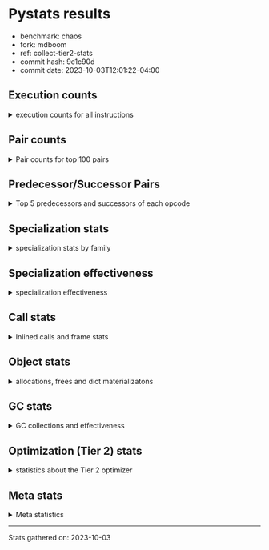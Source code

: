 
# Pystats results

- benchmark: chaos
- fork: mdboom
- ref: collect-tier2-stats
- commit hash: 9e1c90d
- commit date: 2023-10-03T12:01:22-04:00

## Execution counts

<details>
<summary> execution counts for all instructions </summary>

|Name | Count | Self | Cumulative | Miss ratio | 
|---|---:|---:|---:|---:|
| LOAD_FAST | 111,094,680 | 20.3% | 20.3% |  |
| LOAD_ATTR_INSTANCE_VALUE | 56,937,300 | 10.4% | 30.7% |  |
| LOAD_FAST_LOAD_FAST | 51,421,920 | 9.4% | 40.1% |  |
| STORE_FAST | 31,322,460 | 5.7% | 45.8% |  |
| LOAD_CONST | 26,111,880 | 4.8% | 50.6% |  |
| BINARY_OP_SUBTRACT_INT | 26,105,760 | 4.8% | 55.4% |  |
| BINARY_OP_MULTIPLY_FLOAT | 23,100,000 | 4.2% | 59.6% |  |
| BINARY_OP | 18,604,560 | 3.4% | 63.0% |  |
| BINARY_SUBSCR_LIST_INT | 18,522,180 | 3.4% | 66.4% |  |
| BINARY_OP_ADD_FLOAT | 15,000,120 | 2.7% | 69.1% |  |
| BINARY_OP_ADD_INT | 14,627,760 | 2.7% | 71.8% |  |
| RESUME_CHECK | 14,400,240 | 2.6% | 74.4% |  |
| RETURN_VALUE | 14,100,120 | 2.6% | 77.0% |  |
| STORE_ATTR_INSTANCE_VALUE | 13,203,960 | 2.4% | 79.4% |  |
| LOAD_ATTR_METHOD_WITH_VALUES | 8,100,000 | 1.5% | 80.9% |  |
| CALL_PY_EXACT_ARGS | 7,800,000 | 1.4% | 82.3% |  |
| LOAD_GLOBAL_MODULE | 7,042,180 | 1.3% | 83.6% |  |
| POP_JUMP_IF_FALSE | 6,794,280 | 1.2% | 84.8% |  |
| ENTER_EXECUTOR | 6,776,400 | 1.2% | 86.1% |  |
| LOAD_GLOBAL_BUILTIN | 6,306,420 | 1.2% | 87.2% |  |
| RETURN_CONST | 4,500,180 | 0.8% | 88.1% |  |
| POP_JUMP_IF_NOT_NONE | 4,500,000 | 0.8% | 88.9% |  |
| COMPARE_OP | 4,200,980 | 0.8% | 89.6% |  |
| EXIT_INIT_CHECK | 4,200,060 | 0.8% | 90.4% |  |
| CALL_ALLOC_AND_ENTER_INIT | 4,200,060 | 0.8% | 91.2% |  |
| STORE_SUBSCR_LIST_INT | 3,900,000 | 0.7% | 91.9% |  |
| BINARY_SUBSCR_TUPLE_INT | 3,900,000 | 0.7% | 92.6% |  |
| PUSH_NULL | 2,894,340 | 0.5% | 93.1% |  |
| GET_ITER | 2,700,120 | 0.5% | 93.6% |  |
| FOR_ITER_RANGE | 2,700,120 | 0.5% | 94.1% |  |
| CALL_BUILTIN_CLASS | 2,700,120 | 0.5% | 94.6% |  |
| COMPARE_OP_INT | 2,594,160 | 0.5% | 95.1% |  |
| CALL_LEN | 2,405,580 | 0.4% | 95.5% |  |
| CALL_BUILTIN_O | 2,293,980 | 0.4% | 95.9% |  |
| CALL | 2,100,920 | 0.4% | 96.3% |  |
| POP_JUMP_IF_TRUE | 2,100,060 | 0.4% | 96.7% |  |
| SWAP | 2,094,540 | 0.4% | 97.1% |  |
| BUILD_TUPLE | 1,800,120 | 0.3% | 97.4% |  |
| BINARY_OP_SUBTRACT_FLOAT | 1,800,060 | 0.3% | 97.8% |  |
| LOAD_ATTR_MODULE | 1,500,160 | 0.3% | 98.0% |  |
| INTERPRETER_EXIT | 1,500,060 | 0.3% | 98.3% |  |
| COMPARE_OP_FLOAT | 1,200,000 | 0.2% | 98.5% |  |
| POP_TOP | 1,194,660 | 0.2% | 98.7% |  |
| LOAD_ATTR | 600,300 | 0.1% | 98.8% |  |
| BUILD_LIST | 600,120 | 0.1% | 99.0% |  |
| LOAD_FAST_AND_CLEAR | 600,060 | 0.1% | 99.1% |  |
| LIST_APPEND | 600,060 | 0.1% | 99.2% |  |
| LOAD_ATTR_METHOD_NO_DICT | 600,000 | 0.1% | 99.3% |  |
| IS_OP | 600,000 | 0.1% | 99.4% |  |
| COPY | 600,000 | 0.1% | 99.5% |  |
| CALL_METHOD_DESCRIPTOR_NOARGS | 600,000 | 0.1% | 99.6% |  |
| TO_BOOL_BOOL | 300,120 | 0.1% | 99.7% |  |
| CALL_ISINSTANCE | 300,120 | 0.1% | 99.7% |  |
| UNPACK_SEQUENCE_TWO_TUPLE | 300,000 | 0.1% | 99.8% |  |
| UNARY_NEGATIVE | 300,000 | 0.1% | 99.8% |  |
| STORE_FAST_STORE_FAST | 300,000 | 0.1% | 99.9% |  |
| JUMP_FORWARD | 300,000 | 0.1% | 99.9% |  |
| CALL_PY_WITH_DEFAULTS | 300,000 | 0.1% | 100.0% |  |
| BINARY_SUBSCR | 5,620 | 0.0% | 100.0% |  |
| LOAD_DEREF | 180 | 0.0% | 100.0% |  |
| LOAD_GLOBAL | 140 | 0.0% | 100.0% |  |
| COPY_FREE_VARS | 120 | 0.0% | 100.0% |  |
| TO_BOOL_NONE | 60 | 0.0% | 100.0% |  |
| NOP | 60 | 0.0% | 100.0% |  |
| LOAD_SUPER_ATTR_METHOD | 60 | 0.0% | 100.0% |  |
| CALL_TYPE_1 | 60 | 0.0% | 100.0% |  |
| CALL_METHOD_DESCRIPTOR_FAST | 60 | 0.0% | 100.0% | 100.0% |
| CALL_FUNCTION_EX | 60 | 0.0% | 100.0% |  |
| TO_BOOL | 20 | 0.0% | 100.0% |  |


</details>

## Pair counts

<details>
<summary> Pair counts for top 100 pairs </summary>

|Pair | Count | Self | Cumulative | 
|---|---:|---:|---:|
| LOAD_FAST LOAD_ATTR_INSTANCE_VALUE | 52,209,460 | 9.5% | 9.5% |
| LOAD_ATTR_INSTANCE_VALUE LOAD_FAST | 31,426,020 | 5.7% | 15.3% |
| LOAD_FAST BINARY_OP_MULTIPLY_FLOAT | 21,600,000 | 3.9% | 19.2% |
| STORE_FAST LOAD_FAST_LOAD_FAST | 16,694,160 | 3.1% | 22.3% |
| LOAD_FAST_LOAD_FAST STORE_ATTR_INSTANCE_VALUE | 12,600,180 | 2.3% | 24.6% |
| BINARY_OP_MULTIPLY_FLOAT BINARY_OP_ADD_FLOAT | 11,700,000 | 2.1% | 26.7% |
| BINARY_OP_MULTIPLY_FLOAT LOAD_FAST | 11,400,000 | 2.1% | 28.8% |
| STORE_FAST LOAD_FAST | 9,600,240 | 1.8% | 30.6% |
| LOAD_FAST_LOAD_FAST BINARY_OP_SUBTRACT_INT | 9,600,000 | 1.8% | 32.3% |
| BINARY_OP_ADD_FLOAT LOAD_FAST | 9,000,000 | 1.6% | 34.0% |
| STORE_ATTR_INSTANCE_VALUE LOAD_FAST_LOAD_FAST | 8,400,120 | 1.5% | 35.5% |
| LOAD_FAST_LOAD_FAST LOAD_CONST | 8,100,000 | 1.5% | 37.0% |
| LOAD_CONST BINARY_OP_SUBTRACT_INT | 7,805,760 | 1.4% | 38.4% |
| CALL_PY_EXACT_ARGS RESUME_CHECK | 7,800,000 | 1.4% | 39.8% |
| RESUME_CHECK LOAD_FAST | 7,500,060 | 1.4% | 41.2% |
| LOAD_CONST BINARY_OP_ADD_INT | 7,500,000 | 1.4% | 42.6% |
| BINARY_OP STORE_FAST | 7,200,000 | 1.3% | 43.9% |
| RETURN_VALUE STORE_FAST | 6,900,060 | 1.3% | 45.1% |
| BINARY_OP_SUBTRACT_INT BINARY_SUBSCR_LIST_INT | 6,600,000 | 1.2% | 46.3% |
| BINARY_OP_ADD_INT LOAD_FAST | 6,600,000 | 1.2% | 47.6% |
| LOAD_ATTR_INSTANCE_VALUE LOAD_CONST | 6,005,580 | 1.1% | 48.6% |
| BINARY_OP LOAD_FAST_LOAD_FAST | 5,700,000 | 1.0% | 49.7% |
| LOAD_FAST RETURN_VALUE | 5,633,580 | 1.0% | 50.7% |
| LOAD_FAST BINARY_OP_SUBTRACT_INT | 5,400,000 | 1.0% | 51.7% |
| LOAD_ATTR_INSTANCE_VALUE BINARY_OP_ADD_INT | 5,400,000 | 1.0% | 52.7% |
| BINARY_OP_SUBTRACT_INT BINARY_OP | 5,400,000 | 1.0% | 53.7% |
| LOAD_FAST LOAD_CONST | 5,100,360 | 0.9% | 54.6% |
| LOAD_GLOBAL_BUILTIN LOAD_FAST | 4,805,820 | 0.9% | 55.5% |
| LOAD_GLOBAL_MODULE LOAD_FAST | 4,800,060 | 0.9% | 56.4% |
| BINARY_OP_ADD_INT BINARY_SUBSCR_LIST_INT | 4,800,000 | 0.9% | 57.2% |
| RESUME_CHECK LOAD_FAST_LOAD_FAST | 4,500,060 | 0.8% | 58.1% |
| LOAD_FAST POP_JUMP_IF_NOT_NONE | 4,500,000 | 0.8% | 58.9% |
| BINARY_OP_SUBTRACT_INT LOAD_CONST | 4,500,000 | 0.8% | 59.7% |
| STORE_ATTR_INSTANCE_VALUE RETURN_CONST | 4,203,660 | 0.8% | 60.5% |
| RETURN_CONST EXIT_INIT_CHECK | 4,200,060 | 0.8% | 61.2% |
| EXIT_INIT_CHECK RETURN_VALUE | 4,200,060 | 0.8% | 62.0% |
| CALL_ALLOC_AND_ENTER_INIT RESUME_CHECK | 4,200,060 | 0.8% | 62.8% |
| BINARY_OP_SUBTRACT_INT LOAD_FAST | 4,200,000 | 0.8% | 63.6% |
| POP_JUMP_IF_FALSE LOAD_FAST | 4,167,720 | 0.8% | 64.3% |
| BINARY_OP_SUBTRACT_INT STORE_FAST | 3,900,180 | 0.7% | 65.0% |
| LOAD_FAST LOAD_ATTR_METHOD_WITH_VALUES | 3,900,060 | 0.7% | 65.7% |
| STORE_SUBSCR_LIST_INT ENTER_EXECUTOR | 3,900,000 | 0.7% | 66.4% |
| LOAD_FAST_LOAD_FAST BINARY_SUBSCR_LIST_INT | 3,900,000 | 0.7% | 67.2% |
| LOAD_FAST_LOAD_FAST BINARY_OP | 3,900,000 | 0.7% | 67.9% |
| LOAD_CONST BINARY_SUBSCR_TUPLE_INT | 3,900,000 | 0.7% | 68.6% |
| BINARY_SUBSCR_LIST_INT LOAD_FAST_LOAD_FAST | 3,900,000 | 0.7% | 69.3% |
| BINARY_SUBSCR_LIST_INT LOAD_ATTR_METHOD_WITH_VALUES | 3,900,000 | 0.7% | 70.0% |
| BINARY_OP_ADD_FLOAT CALL_ALLOC_AND_ENTER_INIT | 3,900,000 | 0.7% | 70.7% |
| RETURN_VALUE LOAD_FAST_LOAD_FAST | 3,600,000 | 0.7% | 71.4% |
| POP_JUMP_IF_NOT_NONE LOAD_GLOBAL_MODULE | 3,600,000 | 0.7% | 72.0% |
| LOAD_FAST_LOAD_FAST STORE_SUBSCR_LIST_INT | 3,600,000 | 0.7% | 72.7% |
| LOAD_FAST_LOAD_FAST CALL_PY_EXACT_ARGS | 3,600,000 | 0.7% | 73.4% |
| LOAD_ATTR_METHOD_WITH_VALUES LOAD_FAST_LOAD_FAST | 3,600,000 | 0.7% | 74.0% |
| BINARY_SUBSCR_LIST_INT STORE_FAST | 3,600,000 | 0.7% | 74.7% |
| STORE_FAST LOAD_GLOBAL_BUILTIN | 3,300,040 | 0.6% | 75.3% |
| LOAD_ATTR_INSTANCE_VALUE BINARY_OP_SUBTRACT_INT | 3,300,000 | 0.6% | 75.9% |
| LOAD_CONST BINARY_OP | 3,000,120 | 0.5% | 76.4% |
| LOAD_FAST_LOAD_FAST LOAD_ATTR_INSTANCE_VALUE | 2,927,760 | 0.5% | 77.0% |
| FOR_ITER_RANGE STORE_FAST | 2,700,120 | 0.5% | 77.5% |
| CALL_BUILTIN_CLASS GET_ITER | 2,700,120 | 0.5% | 77.9% |
| BINARY_OP LOAD_FAST | 2,700,060 | 0.5% | 78.4% |
| LOAD_ATTR_METHOD_WITH_VALUES CALL_PY_EXACT_ARGS | 2,700,000 | 0.5% | 78.9% |
| COMPARE_OP_INT POP_JUMP_IF_FALSE | 2,594,160 | 0.5% | 79.4% |
| PUSH_NULL LOAD_FAST | 2,594,100 | 0.5% | 79.9% |
| LOAD_ATTR_INSTANCE_VALUE CALL_LEN | 2,405,580 | 0.4% | 80.3% |
| COMPARE_OP POP_JUMP_IF_FALSE | 2,400,000 | 0.4% | 80.8% |
| BINARY_SUBSCR_TUPLE_INT COMPARE_OP | 2,400,000 | 0.4% | 81.2% |
| RESUME_CHECK LOAD_GLOBAL_MODULE | 2,100,080 | 0.4% | 81.6% |
| GET_ITER FOR_ITER_RANGE | 2,100,060 | 0.4% | 82.0% |
| CALL_LEN LOAD_FAST | 2,100,000 | 0.4% | 82.4% |
| POP_JUMP_IF_FALSE LOAD_FAST_LOAD_FAST | 1,963,440 | 0.4% | 82.7% |
| ENTER_EXECUTOR ENTER_EXECUTOR | 1,841,340 | 0.3% | 83.0% |
| BINARY_OP BINARY_OP_ADD_FLOAT | 1,800,040 | 0.3% | 83.4% |
| LOAD_ATTR_METHOD_WITH_VALUES LOAD_FAST | 1,800,000 | 0.3% | 83.7% |
| ENTER_EXECUTOR BINARY_OP | 1,800,000 | 0.3% | 84.0% |
| COMPARE_OP POP_JUMP_IF_TRUE | 1,800,000 | 0.3% | 84.4% |
| BINARY_OP_ADD_INT CALL_BUILTIN_CLASS | 1,800,000 | 0.3% | 84.7% |
| LOAD_FAST_LOAD_FAST COMPARE_OP_INT | 1,693,980 | 0.3% | 85.0% |
| BUILD_TUPLE RETURN_VALUE | 1,505,580 | 0.3% | 85.3% |
| LOAD_ATTR_MODULE PUSH_NULL | 1,500,100 | 0.3% | 85.5% |
| LOAD_FAST BINARY_OP | 1,500,080 | 0.3% | 85.8% |
| CACHE RESUME_CHECK | 1,500,060 | 0.3% | 86.1% |
| RETURN_VALUE INTERPRETER_EXIT | 1,500,000 | 0.3% | 86.4% |
| LOAD_FAST CALL_PY_EXACT_ARGS | 1,500,000 | 0.3% | 86.6% |
| LOAD_ATTR_INSTANCE_VALUE LOAD_GLOBAL_BUILTIN | 1,500,000 | 0.3% | 86.9% |
| BINARY_SUBSCR_LIST_INT LOAD_FAST | 1,500,000 | 0.3% | 87.2% |
| BINARY_SUBSCR_LIST_INT BUILD_TUPLE | 1,500,000 | 0.3% | 87.5% |
| LOAD_FAST BINARY_SUBSCR_LIST_INT | 1,422,180 | 0.3% | 87.7% |
| LOAD_FAST CALL_BUILTIN_O | 1,393,980 | 0.3% | 88.0% |
| CALL_BUILTIN_O STORE_FAST | 1,393,980 | 0.3% | 88.2% |
| LOAD_GLOBAL_MODULE LOAD_ATTR_MODULE | 1,342,060 | 0.2% | 88.5% |
| CALL STORE_FAST | 1,200,060 | 0.2% | 88.7% |
| LOAD_ATTR_INSTANCE_VALUE BINARY_OP | 1,200,040 | 0.2% | 88.9% |
| POP_JUMP_IF_TRUE LOAD_FAST_LOAD_FAST | 1,200,000 | 0.2% | 89.1% |
| LOAD_FAST_LOAD_FAST LOAD_FAST | 1,200,000 | 0.2% | 89.4% |
| LOAD_FAST BINARY_OP_ADD_INT | 1,200,000 | 0.2% | 89.6% |
| LOAD_ATTR_INSTANCE_VALUE COMPARE_OP_FLOAT | 1,200,000 | 0.2% | 89.8% |
| LOAD_ATTR_INSTANCE_VALUE BINARY_OP_SUBTRACT_FLOAT | 1,200,000 | 0.2% | 90.0% |
| ENTER_EXECUTOR LOAD_ATTR_INSTANCE_VALUE | 1,200,000 | 0.2% | 90.2% |
| COMPARE_OP_FLOAT POP_JUMP_IF_FALSE | 1,200,000 | 0.2% | 90.5% |


</details>

## Predecessor/Successor Pairs

<details>
<summary> Top 5 predecessors and successors of each opcode </summary>

### CACHE

<details>
<summary> Successors and predecessors for CACHE </summary>

|Predecessors | Count | Percentage | 
|---|---:|---:|

|Successors | Count | Percentage | 
|---|---:|---:|
| RESUME_CHECK | 1,500,060 | 100.0% |


</details>

### BINARY_SUBSCR

<details>
<summary> Successors and predecessors for BINARY_SUBSCR </summary>

|Predecessors | Count | Percentage | 
|---|---:|---:|
| LOAD_CONST | 5,580 | 99.3% |
| BINARY_SUBSCR | 40 | 0.7% |

|Successors | Count | Percentage | 
|---|---:|---:|
| CALL | 5,580 | 99.3% |
| BINARY_SUBSCR | 40 | 0.7% |


</details>

### EXIT_INIT_CHECK

<details>
<summary> Successors and predecessors for EXIT_INIT_CHECK </summary>

|Predecessors | Count | Percentage | 
|---|---:|---:|
| RETURN_CONST | 4,200,060 | 100.0% |

|Successors | Count | Percentage | 
|---|---:|---:|
| RETURN_VALUE | 4,200,060 | 100.0% |


</details>

### GET_ITER

<details>
<summary> Successors and predecessors for GET_ITER </summary>

|Predecessors | Count | Percentage | 
|---|---:|---:|
| CALL_BUILTIN_CLASS | 2,700,120 | 100.0% |

|Successors | Count | Percentage | 
|---|---:|---:|
| FOR_ITER_RANGE | 2,100,060 | 77.8% |
| LOAD_FAST_AND_CLEAR | 600,060 | 22.2% |


</details>

### INTERPRETER_EXIT

<details>
<summary> Successors and predecessors for INTERPRETER_EXIT </summary>

|Predecessors | Count | Percentage | 
|---|---:|---:|
| RETURN_VALUE | 1,500,000 | 100.0% |
| RETURN_CONST | 60 | 0.0% |

|Successors | Count | Percentage | 
|---|---:|---:|


</details>

### NOP

<details>
<summary> Successors and predecessors for NOP </summary>

|Predecessors | Count | Percentage | 
|---|---:|---:|
| POP_TOP | 60 | 100.0% |

|Successors | Count | Percentage | 
|---|---:|---:|
| LOAD_DEREF | 60 | 100.0% |


</details>

### POP_TOP

<details>
<summary> Successors and predecessors for POP_TOP </summary>

|Predecessors | Count | Percentage | 
|---|---:|---:|
| STORE_FAST | 600,000 | 50.2% |
| RETURN_CONST | 300,060 | 25.1% |
| SWAP | 294,420 | 24.6% |
| CALL | 120 | 0.0% |
| CALL_METHOD_DESCRIPTOR_FAST | 60 | 0.0% |

|Successors | Count | Percentage | 
|---|---:|---:|
| LOAD_FAST | 900,060 | 75.3% |
| RETURN_VALUE | 294,420 | 24.6% |
| NOP | 60 | 0.0% |
| LOAD_CONST | 60 | 0.0% |
| LOAD_GLOBAL_BUILTIN | 40 | 0.0% |


</details>

### PUSH_NULL

<details>
<summary> Successors and predecessors for PUSH_NULL </summary>

|Predecessors | Count | Percentage | 
|---|---:|---:|
| LOAD_ATTR_MODULE | 1,500,100 | 51.8% |
| LOAD_FAST | 794,160 | 27.4% |
| BINARY_SUBSCR_LIST_INT | 600,000 | 20.7% |
| LOAD_DEREF | 60 | 0.0% |
| LOAD_ATTR | 20 | 0.0% |

|Successors | Count | Percentage | 
|---|---:|---:|
| LOAD_FAST | 2,594,100 | 89.6% |
| LOAD_GLOBAL_BUILTIN | 300,000 | 10.4% |
| CALL | 240 | 0.0% |


</details>

### RETURN_VALUE

<details>
<summary> Successors and predecessors for RETURN_VALUE </summary>

|Predecessors | Count | Percentage | 
|---|---:|---:|
| LOAD_FAST | 5,633,580 | 40.0% |
| EXIT_INIT_CHECK | 4,200,060 | 29.8% |
| BUILD_TUPLE | 1,505,580 | 10.7% |
| CALL_BUILTIN_O | 900,000 | 6.4% |
| RETURN_VALUE | 600,000 | 4.3% |

|Successors | Count | Percentage | 
|---|---:|---:|
| STORE_FAST | 6,900,060 | 48.9% |
| LOAD_FAST_LOAD_FAST | 3,600,000 | 25.5% |
| INTERPRETER_EXIT | 1,500,000 | 10.6% |
| RETURN_VALUE | 600,000 | 4.3% |
| BINARY_OP | 600,000 | 4.3% |


</details>

### TO_BOOL

<details>
<summary> Successors and predecessors for TO_BOOL </summary>

|Predecessors | Count | Percentage | 
|---|---:|---:|
| LOAD_FAST | 20 | 100.0% |

|Successors | Count | Percentage | 
|---|---:|---:|
| TO_BOOL_NONE | 20 | 100.0% |


</details>

### UNARY_NEGATIVE

<details>
<summary> Successors and predecessors for UNARY_NEGATIVE </summary>

|Predecessors | Count | Percentage | 
|---|---:|---:|
| LOAD_ATTR_INSTANCE_VALUE | 300,000 | 100.0% |

|Successors | Count | Percentage | 
|---|---:|---:|
| LOAD_FAST | 300,000 | 100.0% |


</details>

### BINARY_OP

<details>
<summary> Successors and predecessors for BINARY_OP </summary>

|Predecessors | Count | Percentage | 
|---|---:|---:|
| BINARY_OP_SUBTRACT_INT | 5,400,000 | 29.0% |
| LOAD_FAST_LOAD_FAST | 3,900,000 | 21.0% |
| LOAD_CONST | 3,000,120 | 16.1% |
| ENTER_EXECUTOR | 1,800,000 | 9.7% |
| LOAD_FAST | 1,500,080 | 8.1% |

|Successors | Count | Percentage | 
|---|---:|---:|
| STORE_FAST | 7,200,000 | 38.7% |
| LOAD_FAST_LOAD_FAST | 5,700,000 | 30.6% |
| LOAD_FAST | 2,700,060 | 14.5% |
| BINARY_OP_ADD_FLOAT | 1,800,040 | 9.7% |
| BINARY_OP | 604,320 | 3.2% |


</details>

### BUILD_LIST

<details>
<summary> Successors and predecessors for BUILD_LIST </summary>

|Predecessors | Count | Percentage | 
|---|---:|---:|
| SWAP | 600,060 | 100.0% |
| LOAD_CONST | 60 | 0.0% |

|Successors | Count | Percentage | 
|---|---:|---:|
| SWAP | 600,060 | 100.0% |
| LOAD_FAST | 60 | 0.0% |


</details>

### BUILD_TUPLE

<details>
<summary> Successors and predecessors for BUILD_TUPLE </summary>

|Predecessors | Count | Percentage | 
|---|---:|---:|
| BINARY_SUBSCR_LIST_INT | 1,500,000 | 83.3% |
| RETURN_VALUE | 300,000 | 16.7% |
| LOAD_GLOBAL_BUILTIN | 120 | 0.0% |

|Successors | Count | Percentage | 
|---|---:|---:|
| RETURN_VALUE | 1,505,580 | 83.6% |
| SWAP | 294,420 | 16.4% |
| CALL_ISINSTANCE | 120 | 0.0% |


</details>

### CALL

<details>
<summary> Successors and predecessors for CALL </summary>

|Predecessors | Count | Percentage | 
|---|---:|---:|
| LOAD_FAST | 900,100 | 42.8% |
| LOAD_ATTR_INSTANCE_VALUE | 300,000 | 14.3% |
| BINARY_OP_ADD_INT | 300,000 | 14.3% |
| BINARY_OP_ADD_FLOAT | 300,000 | 14.3% |
| BINARY_SUBSCR_LIST_INT | 294,420 | 14.0% |

|Successors | Count | Percentage | 
|---|---:|---:|
| STORE_FAST | 1,200,060 | 57.1% |
| RESUME_CHECK | 600,000 | 28.6% |
| LOAD_CONST | 300,000 | 14.3% |
| CALL | 560 | 0.0% |
| POP_TOP | 120 | 0.0% |


</details>

### CALL_FUNCTION_EX

<details>
<summary> Successors and predecessors for CALL_FUNCTION_EX </summary>

|Predecessors | Count | Percentage | 
|---|---:|---:|
| LOAD_FAST | 60 | 100.0% |

|Successors | Count | Percentage | 
|---|---:|---:|
| COPY_FREE_VARS | 60 | 100.0% |


</details>

### COMPARE_OP

<details>
<summary> Successors and predecessors for COMPARE_OP </summary>

|Predecessors | Count | Percentage | 
|---|---:|---:|
| BINARY_SUBSCR_TUPLE_INT | 2,400,000 | 57.1% |
| BINARY_SUBSCR_LIST_INT | 1,200,000 | 28.6% |
| LOAD_CONST | 300,020 | 7.1% |
| LOAD_FAST | 300,000 | 7.1% |
| COMPARE_OP | 960 | 0.0% |

|Successors | Count | Percentage | 
|---|---:|---:|
| POP_JUMP_IF_FALSE | 2,400,000 | 57.1% |
| POP_JUMP_IF_TRUE | 1,800,000 | 42.8% |
| COMPARE_OP | 960 | 0.0% |
| COMPARE_OP_INT | 20 | 0.0% |


</details>

### COPY

<details>
<summary> Successors and predecessors for COPY </summary>

|Predecessors | Count | Percentage | 
|---|---:|---:|
| LOAD_FAST | 600,000 | 100.0% |

|Successors | Count | Percentage | 
|---|---:|---:|
| LOAD_ATTR_INSTANCE_VALUE | 600,000 | 100.0% |


</details>

### COPY_FREE_VARS

<details>
<summary> Successors and predecessors for COPY_FREE_VARS </summary>

|Predecessors | Count | Percentage | 
|---|---:|---:|
| CALL_FUNCTION_EX | 60 | 50.0% |
| CALL | 60 | 50.0% |

|Successors | Count | Percentage | 
|---|---:|---:|
| RESUME_CHECK | 120 | 100.0% |


</details>

### ENTER_EXECUTOR

<details>
<summary> Successors and predecessors for ENTER_EXECUTOR </summary>

|Predecessors | Count | Percentage | 
|---|---:|---:|
| STORE_SUBSCR_LIST_INT | 3,900,000 | 57.6% |
| ENTER_EXECUTOR | 1,841,340 | 27.2% |
| LIST_APPEND | 600,060 | 8.9% |
| STORE_FAST | 227,760 | 3.4% |
| POP_JUMP_IF_TRUE | 140,760 | 2.1% |

|Successors | Count | Percentage | 
|---|---:|---:|
| ENTER_EXECUTOR | 1,841,340 | 27.2% |
| BINARY_OP | 1,800,000 | 26.6% |
| LOAD_ATTR_INSTANCE_VALUE | 1,200,000 | 17.7% |
| LOAD_FAST | 740,820 | 10.9% |
| STORE_FAST | 600,060 | 8.9% |


</details>

### IS_OP

<details>
<summary> Successors and predecessors for IS_OP </summary>

|Predecessors | Count | Percentage | 
|---|---:|---:|
| LOAD_GLOBAL_MODULE | 600,000 | 100.0% |

|Successors | Count | Percentage | 
|---|---:|---:|
| POP_JUMP_IF_FALSE | 600,000 | 100.0% |


</details>

### JUMP_FORWARD

<details>
<summary> Successors and predecessors for JUMP_FORWARD </summary>

|Predecessors | Count | Percentage | 
|---|---:|---:|
| STORE_ATTR_INSTANCE_VALUE | 300,000 | 100.0% |

|Successors | Count | Percentage | 
|---|---:|---:|
| LOAD_FAST | 300,000 | 100.0% |


</details>

### LIST_APPEND

<details>
<summary> Successors and predecessors for LIST_APPEND </summary>

|Predecessors | Count | Percentage | 
|---|---:|---:|
| BINARY_SUBSCR_LIST_INT | 600,000 | 100.0% |
| BINARY_OP | 60 | 0.0% |

|Successors | Count | Percentage | 
|---|---:|---:|
| ENTER_EXECUTOR | 600,060 | 100.0% |


</details>

### LOAD_ATTR

<details>
<summary> Successors and predecessors for LOAD_ATTR </summary>

|Predecessors | Count | Percentage | 
|---|---:|---:|
| LOAD_FAST | 600,080 | 100.0% |
| LOAD_ATTR | 140 | 0.0% |
| LOAD_GLOBAL_MODULE | 60 | 0.0% |
| LOAD_GLOBAL | 20 | 0.0% |

|Successors | Count | Percentage | 
|---|---:|---:|
| STORE_FAST | 600,000 | 100.0% |
| LOAD_ATTR | 140 | 0.0% |
| LOAD_ATTR_INSTANCE_VALUE | 80 | 0.0% |
| LOAD_ATTR_MODULE | 60 | 0.0% |
| PUSH_NULL | 20 | 0.0% |


</details>

### LOAD_CONST

<details>
<summary> Successors and predecessors for LOAD_CONST </summary>

|Predecessors | Count | Percentage | 
|---|---:|---:|
| LOAD_FAST_LOAD_FAST | 8,100,000 | 31.0% |
| LOAD_ATTR_INSTANCE_VALUE | 6,005,580 | 23.0% |
| LOAD_FAST | 5,100,360 | 19.5% |
| BINARY_OP_SUBTRACT_INT | 4,500,000 | 17.2% |
| LOAD_GLOBAL_BUILTIN | 600,060 | 2.3% |

|Successors | Count | Percentage | 
|---|---:|---:|
| BINARY_OP_SUBTRACT_INT | 7,805,760 | 29.9% |
| BINARY_OP_ADD_INT | 7,500,000 | 28.7% |
| BINARY_SUBSCR_TUPLE_INT | 3,900,000 | 14.9% |
| BINARY_OP | 3,000,120 | 11.5% |
| COMPARE_OP_INT | 600,160 | 2.3% |


</details>

### LOAD_DEREF

<details>
<summary> Successors and predecessors for LOAD_DEREF </summary>

|Predecessors | Count | Percentage | 
|---|---:|---:|
| STORE_FAST | 60 | 33.3% |
| NOP | 60 | 33.3% |
| LOAD_GLOBAL_BUILTIN | 60 | 33.3% |

|Successors | Count | Percentage | 
|---|---:|---:|
| STORE_FAST | 60 | 33.3% |
| PUSH_NULL | 60 | 33.3% |
| LOAD_FAST | 60 | 33.3% |


</details>

### LOAD_FAST

<details>
<summary> Successors and predecessors for LOAD_FAST </summary>

|Predecessors | Count | Percentage | 
|---|---:|---:|
| LOAD_ATTR_INSTANCE_VALUE | 31,426,020 | 28.3% |
| BINARY_OP_MULTIPLY_FLOAT | 11,400,000 | 10.3% |
| STORE_FAST | 9,600,240 | 8.6% |
| BINARY_OP_ADD_FLOAT | 9,000,000 | 8.1% |
| RESUME_CHECK | 7,500,060 | 6.8% |

|Successors | Count | Percentage | 
|---|---:|---:|
| LOAD_ATTR_INSTANCE_VALUE | 52,209,460 | 47.0% |
| BINARY_OP_MULTIPLY_FLOAT | 21,600,000 | 19.4% |
| RETURN_VALUE | 5,633,580 | 5.1% |
| BINARY_OP_SUBTRACT_INT | 5,400,000 | 4.9% |
| LOAD_CONST | 5,100,360 | 4.6% |


</details>

### LOAD_FAST_AND_CLEAR

<details>
<summary> Successors and predecessors for LOAD_FAST_AND_CLEAR </summary>

|Predecessors | Count | Percentage | 
|---|---:|---:|
| GET_ITER | 600,060 | 100.0% |

|Successors | Count | Percentage | 
|---|---:|---:|
| SWAP | 600,060 | 100.0% |


</details>

### LOAD_FAST_LOAD_FAST

<details>
<summary> Successors and predecessors for LOAD_FAST_LOAD_FAST </summary>

|Predecessors | Count | Percentage | 
|---|---:|---:|
| STORE_FAST | 16,694,160 | 32.5% |
| STORE_ATTR_INSTANCE_VALUE | 8,400,120 | 16.3% |
| BINARY_OP | 5,700,000 | 11.1% |
| RESUME_CHECK | 4,500,060 | 8.8% |
| BINARY_SUBSCR_LIST_INT | 3,900,000 | 7.6% |

|Successors | Count | Percentage | 
|---|---:|---:|
| STORE_ATTR_INSTANCE_VALUE | 12,600,180 | 24.5% |
| BINARY_OP_SUBTRACT_INT | 9,600,000 | 18.7% |
| LOAD_CONST | 8,100,000 | 15.8% |
| BINARY_SUBSCR_LIST_INT | 3,900,000 | 7.6% |
| BINARY_OP | 3,900,000 | 7.6% |


</details>

### LOAD_GLOBAL

<details>
<summary> Successors and predecessors for LOAD_GLOBAL </summary>

|Predecessors | Count | Percentage | 
|---|---:|---:|
| STORE_FAST | 40 | 28.6% |
| RETURN_VALUE | 40 | 28.6% |
| RESUME_CHECK | 40 | 28.6% |
| POP_TOP | 20 | 14.3% |

|Successors | Count | Percentage | 
|---|---:|---:|
| LOAD_GLOBAL_MODULE | 80 | 57.1% |
| LOAD_GLOBAL_BUILTIN | 40 | 28.6% |
| LOAD_ATTR | 20 | 14.3% |


</details>

### POP_JUMP_IF_FALSE

<details>
<summary> Successors and predecessors for POP_JUMP_IF_FALSE </summary>

|Predecessors | Count | Percentage | 
|---|---:|---:|
| COMPARE_OP_INT | 2,594,160 | 38.2% |
| COMPARE_OP | 2,400,000 | 35.3% |
| COMPARE_OP_FLOAT | 1,200,000 | 17.7% |
| IS_OP | 600,000 | 8.8% |
| TO_BOOL_NONE | 60 | 0.0% |

|Successors | Count | Percentage | 
|---|---:|---:|
| LOAD_FAST | 4,167,720 | 61.3% |
| LOAD_FAST_LOAD_FAST | 1,963,440 | 28.9% |
| LOAD_CONST | 300,000 | 4.4% |
| RETURN_CONST | 296,520 | 4.4% |
| ENTER_EXECUTOR | 66,480 | 1.0% |


</details>

### POP_JUMP_IF_NOT_NONE

<details>
<summary> Successors and predecessors for POP_JUMP_IF_NOT_NONE </summary>

|Predecessors | Count | Percentage | 
|---|---:|---:|
| LOAD_FAST | 4,500,000 | 100.0% |

|Successors | Count | Percentage | 
|---|---:|---:|
| LOAD_GLOBAL_MODULE | 3,600,000 | 80.0% |
| LOAD_FAST | 900,000 | 20.0% |


</details>

### POP_JUMP_IF_TRUE

<details>
<summary> Successors and predecessors for POP_JUMP_IF_TRUE </summary>

|Predecessors | Count | Percentage | 
|---|---:|---:|
| COMPARE_OP | 1,800,000 | 85.7% |
| TO_BOOL_BOOL | 300,060 | 14.3% |

|Successors | Count | Percentage | 
|---|---:|---:|
| LOAD_FAST_LOAD_FAST | 1,200,000 | 57.1% |
| LOAD_FAST | 459,240 | 21.9% |
| LOAD_GLOBAL_MODULE | 300,000 | 14.3% |
| ENTER_EXECUTOR | 140,760 | 6.7% |
| LOAD_GLOBAL_BUILTIN | 60 | 0.0% |


</details>

### RETURN_CONST

<details>
<summary> Successors and predecessors for RETURN_CONST </summary>

|Predecessors | Count | Percentage | 
|---|---:|---:|
| STORE_ATTR_INSTANCE_VALUE | 4,203,660 | 93.4% |
| POP_JUMP_IF_FALSE | 296,520 | 6.6% |

|Successors | Count | Percentage | 
|---|---:|---:|
| EXIT_INIT_CHECK | 4,200,060 | 93.3% |
| POP_TOP | 300,060 | 6.7% |
| INTERPRETER_EXIT | 60 | 0.0% |


</details>

### STORE_FAST

<details>
<summary> Successors and predecessors for STORE_FAST </summary>

|Predecessors | Count | Percentage | 
|---|---:|---:|
| BINARY_OP | 7,200,000 | 23.0% |
| RETURN_VALUE | 6,900,060 | 22.0% |
| BINARY_OP_SUBTRACT_INT | 3,900,180 | 12.5% |
| BINARY_SUBSCR_LIST_INT | 3,600,000 | 11.5% |
| FOR_ITER_RANGE | 2,700,120 | 8.6% |

|Successors | Count | Percentage | 
|---|---:|---:|
| LOAD_FAST_LOAD_FAST | 16,694,160 | 53.3% |
| LOAD_FAST | 9,600,240 | 30.6% |
| LOAD_GLOBAL_BUILTIN | 3,300,040 | 10.5% |
| STORE_FAST | 600,060 | 1.9% |
| POP_TOP | 600,000 | 1.9% |


</details>

### STORE_FAST_STORE_FAST

<details>
<summary> Successors and predecessors for STORE_FAST_STORE_FAST </summary>

|Predecessors | Count | Percentage | 
|---|---:|---:|
| UNPACK_SEQUENCE_TWO_TUPLE | 300,000 | 100.0% |

|Successors | Count | Percentage | 
|---|---:|---:|
| LOAD_FAST_LOAD_FAST | 300,000 | 100.0% |


</details>

### SWAP

<details>
<summary> Successors and predecessors for SWAP </summary>

|Predecessors | Count | Percentage | 
|---|---:|---:|
| LOAD_FAST_AND_CLEAR | 600,060 | 28.6% |
| BUILD_LIST | 600,060 | 28.6% |
| BINARY_OP_ADD_FLOAT | 600,000 | 28.6% |
| BUILD_TUPLE | 294,420 | 14.1% |

|Successors | Count | Percentage | 
|---|---:|---:|
| FOR_ITER_RANGE | 600,060 | 28.6% |
| BUILD_LIST | 600,060 | 28.6% |
| STORE_ATTR_INSTANCE_VALUE | 600,000 | 28.6% |
| POP_TOP | 294,420 | 14.1% |


</details>

### BINARY_OP_ADD_FLOAT

<details>
<summary> Successors and predecessors for BINARY_OP_ADD_FLOAT </summary>

|Predecessors | Count | Percentage | 
|---|---:|---:|
| BINARY_OP_MULTIPLY_FLOAT | 11,700,000 | 78.0% |
| BINARY_OP | 1,800,040 | 12.0% |
| LOAD_ATTR_INSTANCE_VALUE | 900,080 | 6.0% |
| LOAD_CONST | 600,000 | 4.0% |

|Successors | Count | Percentage | 
|---|---:|---:|
| LOAD_FAST | 9,000,000 | 60.0% |
| CALL_ALLOC_AND_ENTER_INIT | 3,900,000 | 26.0% |
| CALL_BUILTIN_O | 900,000 | 6.0% |
| SWAP | 600,000 | 4.0% |
| STORE_FAST | 300,000 | 2.0% |


</details>

### BINARY_OP_ADD_INT

<details>
<summary> Successors and predecessors for BINARY_OP_ADD_INT </summary>

|Predecessors | Count | Percentage | 
|---|---:|---:|
| LOAD_CONST | 7,500,000 | 51.3% |
| LOAD_ATTR_INSTANCE_VALUE | 5,400,000 | 36.9% |
| LOAD_FAST | 1,200,000 | 8.2% |
| BINARY_SUBSCR_LIST_INT | 527,760 | 3.6% |

|Successors | Count | Percentage | 
|---|---:|---:|
| LOAD_FAST | 6,600,000 | 45.1% |
| BINARY_SUBSCR_LIST_INT | 4,800,000 | 32.8% |
| CALL_BUILTIN_CLASS | 1,800,000 | 12.3% |
| LOAD_CONST | 600,000 | 4.1% |
| COMPARE_OP_INT | 300,000 | 2.1% |


</details>

### BINARY_OP_MULTIPLY_FLOAT

<details>
<summary> Successors and predecessors for BINARY_OP_MULTIPLY_FLOAT </summary>

|Predecessors | Count | Percentage | 
|---|---:|---:|
| LOAD_FAST | 21,600,000 | 93.5% |
| LOAD_ATTR_INSTANCE_VALUE | 600,000 | 2.6% |
| BINARY_OP_SUBTRACT_FLOAT | 600,000 | 2.6% |
| LOAD_FAST_LOAD_FAST | 300,000 | 1.3% |

|Successors | Count | Percentage | 
|---|---:|---:|
| BINARY_OP_ADD_FLOAT | 11,700,000 | 50.6% |
| LOAD_FAST | 11,400,000 | 49.4% |


</details>

### BINARY_OP_SUBTRACT_FLOAT

<details>
<summary> Successors and predecessors for BINARY_OP_SUBTRACT_FLOAT </summary>

|Predecessors | Count | Percentage | 
|---|---:|---:|
| LOAD_ATTR_INSTANCE_VALUE | 1,200,000 | 66.7% |
| LOAD_CONST | 600,000 | 33.3% |
| LOAD_FAST | 40 | 0.0% |
| BINARY_OP | 20 | 0.0% |

|Successors | Count | Percentage | 
|---|---:|---:|
| LOAD_FAST | 1,200,000 | 66.7% |
| BINARY_OP_MULTIPLY_FLOAT | 600,000 | 33.3% |
| STORE_FAST | 60 | 0.0% |


</details>

### BINARY_OP_SUBTRACT_INT

<details>
<summary> Successors and predecessors for BINARY_OP_SUBTRACT_INT </summary>

|Predecessors | Count | Percentage | 
|---|---:|---:|
| LOAD_FAST_LOAD_FAST | 9,600,000 | 36.8% |
| LOAD_CONST | 7,805,760 | 29.9% |
| LOAD_FAST | 5,400,000 | 20.7% |
| LOAD_ATTR_INSTANCE_VALUE | 3,300,000 | 12.6% |

|Successors | Count | Percentage | 
|---|---:|---:|
| BINARY_SUBSCR_LIST_INT | 6,600,000 | 25.3% |
| BINARY_OP | 5,400,000 | 20.7% |
| LOAD_CONST | 4,500,000 | 17.2% |
| LOAD_FAST | 4,200,000 | 16.1% |
| STORE_FAST | 3,900,180 | 14.9% |


</details>

### BINARY_SUBSCR_LIST_INT

<details>
<summary> Successors and predecessors for BINARY_SUBSCR_LIST_INT </summary>

|Predecessors | Count | Percentage | 
|---|---:|---:|
| BINARY_OP_SUBTRACT_INT | 6,600,000 | 35.6% |
| BINARY_OP_ADD_INT | 4,800,000 | 25.9% |
| LOAD_FAST_LOAD_FAST | 3,900,000 | 21.1% |
| LOAD_FAST | 1,422,180 | 7.7% |
| BINARY_SUBSCR_TUPLE_INT | 1,200,000 | 6.5% |

|Successors | Count | Percentage | 
|---|---:|---:|
| LOAD_FAST_LOAD_FAST | 3,900,000 | 21.1% |
| LOAD_ATTR_METHOD_WITH_VALUES | 3,900,000 | 21.1% |
| STORE_FAST | 3,600,000 | 19.4% |
| LOAD_FAST | 1,500,000 | 8.1% |
| BUILD_TUPLE | 1,500,000 | 8.1% |


</details>

### BINARY_SUBSCR_TUPLE_INT

<details>
<summary> Successors and predecessors for BINARY_SUBSCR_TUPLE_INT </summary>

|Predecessors | Count | Percentage | 
|---|---:|---:|
| LOAD_CONST | 3,900,000 | 100.0% |

|Successors | Count | Percentage | 
|---|---:|---:|
| COMPARE_OP | 2,400,000 | 61.5% |
| BINARY_SUBSCR_LIST_INT | 1,200,000 | 30.8% |
| BINARY_OP | 300,000 | 7.7% |


</details>

### CALL_ALLOC_AND_ENTER_INIT

<details>
<summary> Successors and predecessors for CALL_ALLOC_AND_ENTER_INIT </summary>

|Predecessors | Count | Percentage | 
|---|---:|---:|
| BINARY_OP_ADD_FLOAT | 3,900,000 | 92.9% |
| BINARY_OP | 300,000 | 7.1% |
| LOAD_CONST | 40 | 0.0% |
| CALL | 20 | 0.0% |

|Successors | Count | Percentage | 
|---|---:|---:|
| RESUME_CHECK | 4,200,060 | 100.0% |


</details>

### CALL_BUILTIN_CLASS

<details>
<summary> Successors and predecessors for CALL_BUILTIN_CLASS </summary>

|Predecessors | Count | Percentage | 
|---|---:|---:|
| BINARY_OP_ADD_INT | 1,800,000 | 66.7% |
| BINARY_OP_SUBTRACT_INT | 600,000 | 22.2% |
| CALL_LEN | 300,000 | 11.1% |
| LOAD_FAST | 80 | 0.0% |
| CALL | 40 | 0.0% |

|Successors | Count | Percentage | 
|---|---:|---:|
| GET_ITER | 2,700,120 | 100.0% |


</details>

### CALL_BUILTIN_O

<details>
<summary> Successors and predecessors for CALL_BUILTIN_O </summary>

|Predecessors | Count | Percentage | 
|---|---:|---:|
| LOAD_FAST | 1,393,980 | 60.8% |
| BINARY_OP_ADD_FLOAT | 900,000 | 39.2% |

|Successors | Count | Percentage | 
|---|---:|---:|
| STORE_FAST | 1,393,980 | 60.8% |
| RETURN_VALUE | 900,000 | 39.2% |


</details>

### CALL_ISINSTANCE

<details>
<summary> Successors and predecessors for CALL_ISINSTANCE </summary>

|Predecessors | Count | Percentage | 
|---|---:|---:|
| LOAD_GLOBAL_MODULE | 300,000 | 100.0% |
| BUILD_TUPLE | 120 | 0.0% |

|Successors | Count | Percentage | 
|---|---:|---:|
| TO_BOOL_BOOL | 300,120 | 100.0% |


</details>

### CALL_LEN

<details>
<summary> Successors and predecessors for CALL_LEN </summary>

|Predecessors | Count | Percentage | 
|---|---:|---:|
| LOAD_ATTR_INSTANCE_VALUE | 2,405,580 | 100.0% |

|Successors | Count | Percentage | 
|---|---:|---:|
| LOAD_FAST | 2,100,000 | 87.3% |
| CALL_BUILTIN_CLASS | 300,000 | 12.5% |
| LOAD_CONST | 5,580 | 0.2% |


</details>

### CALL_METHOD_DESCRIPTOR_FAST

<details>
<summary> Successors and predecessors for CALL_METHOD_DESCRIPTOR_FAST </summary>

|Predecessors | Count | Percentage | 
|---|---:|---:|
| LOAD_FAST | 60 | 100.0% |

|Successors | Count | Percentage | 
|---|---:|---:|
| POP_TOP | 60 | 100.0% |


</details>

### CALL_METHOD_DESCRIPTOR_NOARGS

<details>
<summary> Successors and predecessors for CALL_METHOD_DESCRIPTOR_NOARGS </summary>

|Predecessors | Count | Percentage | 
|---|---:|---:|
| LOAD_ATTR_METHOD_NO_DICT | 600,000 | 100.0% |

|Successors | Count | Percentage | 
|---|---:|---:|
| STORE_FAST | 600,000 | 100.0% |


</details>

### CALL_PY_EXACT_ARGS

<details>
<summary> Successors and predecessors for CALL_PY_EXACT_ARGS </summary>

|Predecessors | Count | Percentage | 
|---|---:|---:|
| LOAD_FAST_LOAD_FAST | 3,600,000 | 46.2% |
| LOAD_ATTR_METHOD_WITH_VALUES | 2,700,000 | 34.6% |
| LOAD_FAST | 1,500,000 | 19.2% |

|Successors | Count | Percentage | 
|---|---:|---:|
| RESUME_CHECK | 7,800,000 | 100.0% |


</details>

### CALL_PY_WITH_DEFAULTS

<details>
<summary> Successors and predecessors for CALL_PY_WITH_DEFAULTS </summary>

|Predecessors | Count | Percentage | 
|---|---:|---:|
| LOAD_FAST | 300,000 | 100.0% |

|Successors | Count | Percentage | 
|---|---:|---:|
| RESUME_CHECK | 300,000 | 100.0% |


</details>

### CALL_TYPE_1

<details>
<summary> Successors and predecessors for CALL_TYPE_1 </summary>

|Predecessors | Count | Percentage | 
|---|---:|---:|
| LOAD_CONST | 60 | 100.0% |

|Successors | Count | Percentage | 
|---|---:|---:|
| LOAD_GLOBAL_BUILTIN | 60 | 100.0% |


</details>

### COMPARE_OP_FLOAT

<details>
<summary> Successors and predecessors for COMPARE_OP_FLOAT </summary>

|Predecessors | Count | Percentage | 
|---|---:|---:|
| LOAD_ATTR_INSTANCE_VALUE | 1,200,000 | 100.0% |

|Successors | Count | Percentage | 
|---|---:|---:|
| POP_JUMP_IF_FALSE | 1,200,000 | 100.0% |


</details>

### COMPARE_OP_INT

<details>
<summary> Successors and predecessors for COMPARE_OP_INT </summary>

|Predecessors | Count | Percentage | 
|---|---:|---:|
| LOAD_FAST_LOAD_FAST | 1,693,980 | 65.3% |
| LOAD_CONST | 600,160 | 23.1% |
| BINARY_OP_ADD_INT | 300,000 | 11.6% |
| COMPARE_OP | 20 | 0.0% |

|Successors | Count | Percentage | 
|---|---:|---:|
| POP_JUMP_IF_FALSE | 2,594,160 | 100.0% |


</details>

### FOR_ITER_RANGE

<details>
<summary> Successors and predecessors for FOR_ITER_RANGE </summary>

|Predecessors | Count | Percentage | 
|---|---:|---:|
| GET_ITER | 2,100,060 | 77.8% |
| SWAP | 600,060 | 22.2% |

|Successors | Count | Percentage | 
|---|---:|---:|
| STORE_FAST | 2,700,120 | 100.0% |


</details>

### LOAD_ATTR_INSTANCE_VALUE

<details>
<summary> Successors and predecessors for LOAD_ATTR_INSTANCE_VALUE </summary>

|Predecessors | Count | Percentage | 
|---|---:|---:|
| LOAD_FAST | 52,209,460 | 91.7% |
| LOAD_FAST_LOAD_FAST | 2,927,760 | 5.1% |
| ENTER_EXECUTOR | 1,200,000 | 2.1% |
| COPY | 600,000 | 1.1% |
| LOAD_ATTR | 80 | 0.0% |

|Successors | Count | Percentage | 
|---|---:|---:|
| LOAD_FAST | 31,426,020 | 55.2% |
| LOAD_CONST | 6,005,580 | 10.5% |
| BINARY_OP_ADD_INT | 5,400,000 | 9.5% |
| BINARY_OP_SUBTRACT_INT | 3,300,000 | 5.8% |
| CALL_LEN | 2,405,580 | 4.2% |


</details>

### LOAD_ATTR_METHOD_NO_DICT

<details>
<summary> Successors and predecessors for LOAD_ATTR_METHOD_NO_DICT </summary>

|Predecessors | Count | Percentage | 
|---|---:|---:|
| LOAD_FAST | 600,000 | 100.0% |

|Successors | Count | Percentage | 
|---|---:|---:|
| CALL_METHOD_DESCRIPTOR_NOARGS | 600,000 | 100.0% |


</details>

### LOAD_ATTR_METHOD_WITH_VALUES

<details>
<summary> Successors and predecessors for LOAD_ATTR_METHOD_WITH_VALUES </summary>

|Predecessors | Count | Percentage | 
|---|---:|---:|
| LOAD_FAST | 3,900,060 | 48.1% |
| BINARY_SUBSCR_LIST_INT | 3,900,000 | 48.1% |
| ENTER_EXECUTOR | 299,940 | 3.7% |

|Successors | Count | Percentage | 
|---|---:|---:|
| LOAD_FAST_LOAD_FAST | 3,600,000 | 44.4% |
| CALL_PY_EXACT_ARGS | 2,700,000 | 33.3% |
| LOAD_FAST | 1,800,000 | 22.2% |


</details>

### LOAD_ATTR_MODULE

<details>
<summary> Successors and predecessors for LOAD_ATTR_MODULE </summary>

|Predecessors | Count | Percentage | 
|---|---:|---:|
| LOAD_GLOBAL_MODULE | 1,342,060 | 89.5% |
| ENTER_EXECUTOR | 158,040 | 10.5% |
| LOAD_ATTR | 60 | 0.0% |

|Successors | Count | Percentage | 
|---|---:|---:|
| PUSH_NULL | 1,500,100 | 100.0% |
| STORE_FAST | 60 | 0.0% |


</details>

### LOAD_GLOBAL_BUILTIN

<details>
<summary> Successors and predecessors for LOAD_GLOBAL_BUILTIN </summary>

|Predecessors | Count | Percentage | 
|---|---:|---:|
| STORE_FAST | 3,300,040 | 52.3% |
| LOAD_ATTR_INSTANCE_VALUE | 1,500,000 | 23.8% |
| BINARY_OP_SUBTRACT_INT | 600,000 | 9.5% |
| LOAD_GLOBAL_BUILTIN | 300,360 | 4.8% |
| RESUME_CHECK | 300,000 | 4.8% |

|Successors | Count | Percentage | 
|---|---:|---:|
| LOAD_FAST | 4,805,820 | 76.2% |
| LOAD_CONST | 600,060 | 9.5% |
| LOAD_FAST_LOAD_FAST | 600,000 | 9.5% |
| LOAD_GLOBAL_BUILTIN | 300,360 | 4.8% |
| BUILD_TUPLE | 120 | 0.0% |


</details>

### LOAD_GLOBAL_MODULE

<details>
<summary> Successors and predecessors for LOAD_GLOBAL_MODULE </summary>

|Predecessors | Count | Percentage | 
|---|---:|---:|
| POP_JUMP_IF_NOT_NONE | 3,600,000 | 51.1% |
| RESUME_CHECK | 2,100,080 | 29.8% |
| LOAD_FAST | 1,036,380 | 14.7% |
| POP_JUMP_IF_TRUE | 300,000 | 4.3% |
| BINARY_OP_SUBTRACT_INT | 5,580 | 0.1% |

|Successors | Count | Percentage | 
|---|---:|---:|
| LOAD_FAST | 4,800,060 | 68.2% |
| LOAD_ATTR_MODULE | 1,342,060 | 19.1% |
| IS_OP | 600,000 | 8.5% |
| CALL_ISINSTANCE | 300,000 | 4.3% |
| LOAD_ATTR | 60 | 0.0% |


</details>

### LOAD_SUPER_ATTR_METHOD

<details>
<summary> Successors and predecessors for LOAD_SUPER_ATTR_METHOD </summary>

|Predecessors | Count | Percentage | 
|---|---:|---:|
| LOAD_FAST | 60 | 100.0% |

|Successors | Count | Percentage | 
|---|---:|---:|
| LOAD_FAST | 60 | 100.0% |


</details>

### RESUME_CHECK

<details>
<summary> Successors and predecessors for RESUME_CHECK </summary>

|Predecessors | Count | Percentage | 
|---|---:|---:|
| CALL_PY_EXACT_ARGS | 7,800,000 | 54.2% |
| CALL_ALLOC_AND_ENTER_INIT | 4,200,060 | 29.2% |
| CACHE | 1,500,060 | 10.4% |
| CALL | 600,000 | 4.2% |
| CALL_PY_WITH_DEFAULTS | 300,000 | 2.1% |

|Successors | Count | Percentage | 
|---|---:|---:|
| LOAD_FAST | 7,500,060 | 52.1% |
| LOAD_FAST_LOAD_FAST | 4,500,060 | 31.2% |
| LOAD_GLOBAL_MODULE | 2,100,080 | 14.6% |
| LOAD_GLOBAL_BUILTIN | 300,000 | 2.1% |
| LOAD_GLOBAL | 40 | 0.0% |


</details>

### STORE_ATTR_INSTANCE_VALUE

<details>
<summary> Successors and predecessors for STORE_ATTR_INSTANCE_VALUE </summary>

|Predecessors | Count | Percentage | 
|---|---:|---:|
| LOAD_FAST_LOAD_FAST | 12,600,180 | 95.4% |
| SWAP | 600,000 | 4.5% |
| LOAD_FAST | 3,780 | 0.0% |

|Successors | Count | Percentage | 
|---|---:|---:|
| LOAD_FAST_LOAD_FAST | 8,400,120 | 63.6% |
| RETURN_CONST | 4,203,660 | 31.8% |
| LOAD_FAST | 300,180 | 2.3% |
| JUMP_FORWARD | 300,000 | 2.3% |


</details>

### STORE_SUBSCR_LIST_INT

<details>
<summary> Successors and predecessors for STORE_SUBSCR_LIST_INT </summary>

|Predecessors | Count | Percentage | 
|---|---:|---:|
| LOAD_FAST_LOAD_FAST | 3,600,000 | 92.3% |
| BINARY_OP_SUBTRACT_INT | 300,000 | 7.7% |

|Successors | Count | Percentage | 
|---|---:|---:|
| ENTER_EXECUTOR | 3,900,000 | 100.0% |


</details>

### TO_BOOL_BOOL

<details>
<summary> Successors and predecessors for TO_BOOL_BOOL </summary>

|Predecessors | Count | Percentage | 
|---|---:|---:|
| CALL_ISINSTANCE | 300,120 | 100.0% |

|Successors | Count | Percentage | 
|---|---:|---:|
| POP_JUMP_IF_TRUE | 300,060 | 100.0% |
| POP_JUMP_IF_FALSE | 60 | 0.0% |


</details>

### TO_BOOL_NONE

<details>
<summary> Successors and predecessors for TO_BOOL_NONE </summary>

|Predecessors | Count | Percentage | 
|---|---:|---:|
| LOAD_FAST | 40 | 66.7% |
| TO_BOOL | 20 | 33.3% |

|Successors | Count | Percentage | 
|---|---:|---:|
| POP_JUMP_IF_FALSE | 60 | 100.0% |


</details>

### UNPACK_SEQUENCE_TWO_TUPLE

<details>
<summary> Successors and predecessors for UNPACK_SEQUENCE_TWO_TUPLE </summary>

|Predecessors | Count | Percentage | 
|---|---:|---:|
| RETURN_VALUE | 300,000 | 100.0% |

|Successors | Count | Percentage | 
|---|---:|---:|
| STORE_FAST_STORE_FAST | 300,000 | 100.0% |


</details>


</details>

## Specialization stats

<details>
<summary> specialization stats by family </summary>

### BINARY_SUBSCR

<details>
<summary> specialization stats for BINARY_SUBSCR family </summary>

|Kind | Count | Ratio | 
|---|---|---|
| specialization.deferred |         5580 | 0.0% |
|          hit |     22422180 | 100.0% |

#### Specialization attempts

| | Count | Ratio | 
|---|---:|---:|
| Success | 0 | 0.0% |
| Failure | 40 | 100.0% |

|Failure kind | Count | Ratio | 
|---|---:|---:|
| out of range | 40 | 100.0% |


</details>

### STORE_SUBSCR

<details>
<summary> specialization stats for STORE_SUBSCR family </summary>

|Kind | Count | Ratio | 
|---|---|---|
|          hit |      3900000 | 100.0% |


</details>

### TO_BOOL

<details>
<summary> specialization stats for TO_BOOL family </summary>

|Kind | Count | Ratio | 
|---|---|---|
|          hit |       300180 | 100.0% |

#### Specialization attempts

| | Count | Ratio | 
|---|---:|---:|
| Success | 20 | 100.0% |
| Failure | 0 | 0.0% |

|Failure kind | Count | Ratio | 
|---|---:|---:|


</details>

### BINARY_OP

<details>
<summary> specialization stats for BINARY_OP family </summary>

|Kind | Count | Ratio | 
|---|---|---|
| specialization.deferred |     18600180 | 18.7% |
|          hit |     80633700 | 81.3% |

#### Specialization attempts

| | Count | Ratio | 
|---|---:|---:|
| Success | 60 | 1.4% |
| Failure | 4,320 | 98.6% |

|Failure kind | Count | Ratio | 
|---|---:|---:|
| true divide different types | 1,340 | 31.0% |
| subtract different types | 1,300 | 30.1% |
| power | 660 | 15.3% |
| multiply different types | 420 | 9.7% |
| true divide float | 360 | 8.3% |
| true divide other | 60 | 1.4% |
| subtract other | 60 | 1.4% |
| add other | 60 | 1.4% |
| add different types | 60 | 1.4% |


</details>

### CALL

<details>
<summary> specialization stats for CALL family </summary>

|Kind | Count | Ratio | 
|---|---|---|
| specialization.deferred |      2100300 | 9.3% |
|          hit |     20599920 | 90.7% |
|         miss |           60 | 0.0% |

#### Specialization attempts

| | Count | Ratio | 
|---|---:|---:|
| Success | 60 | 9.7% |
| Failure | 560 | 90.3% |

|Failure kind | Count | Ratio | 
|---|---:|---:|
| class no vectorcall | 180 | 32.1% |
| bound method | 180 | 32.1% |
| other | 140 | 25.0% |
| cfunc noargs | 60 | 10.7% |


</details>

### COMPARE_OP

<details>
<summary> specialization stats for COMPARE_OP family </summary>

|Kind | Count | Ratio | 
|---|---|---|
| specialization.deferred |      4200000 | 52.5% |
|          hit |      3794160 | 47.5% |

#### Specialization attempts

| | Count | Ratio | 
|---|---:|---:|
| Success | 20 | 2.0% |
| Failure | 960 | 98.0% |

|Failure kind | Count | Ratio | 
|---|---:|---:|
| float long | 960 | 100.0% |


</details>

### FOR_ITER

<details>
<summary> specialization stats for FOR_ITER family </summary>

|Kind | Count | Ratio | 
|---|---|---|
|          hit |      2700120 | 100.0% |


</details>

### LOAD_ATTR

<details>
<summary> specialization stats for LOAD_ATTR family </summary>

|Kind | Count | Ratio | 
|---|---|---|
| specialization.deferred |       600020 | 0.9% |
|          hit |     67137460 | 99.1% |

#### Specialization attempts

| | Count | Ratio | 
|---|---:|---:|
| Success | 140 | 50.0% |
| Failure | 140 | 50.0% |

|Failure kind | Count | Ratio | 
|---|---:|---:|
| method | 140 | 100.0% |


</details>

### LOAD_GLOBAL

<details>
<summary> specialization stats for LOAD_GLOBAL family </summary>

|Kind | Count | Ratio | 
|---|---|---|
| specialization.deferred |           20 | 0.0% |
|          hit |     13348600 | 100.0% |

#### Specialization attempts

| | Count | Ratio | 
|---|---:|---:|
| Success | 120 | 100.0% |
| Failure | 0 | 0.0% |

|Failure kind | Count | Ratio | 
|---|---:|---:|


</details>

### LOAD_SUPER_ATTR

<details>
<summary> specialization stats for LOAD_SUPER_ATTR family </summary>

|Kind | Count | Ratio | 
|---|---|---|
|          hit |           60 | 100.0% |


</details>

### POP_JUMP_IF_FALSE

<details>
<summary> specialization stats for POP_JUMP_IF_FALSE family </summary>

|Kind | Count | Ratio | 
|---|---|---|


</details>

### POP_JUMP_IF_NOT_NONE

<details>
<summary> specialization stats for POP_JUMP_IF_NOT_NONE family </summary>

|Kind | Count | Ratio | 
|---|---|---|


</details>

### POP_JUMP_IF_TRUE

<details>
<summary> specialization stats for POP_JUMP_IF_TRUE family </summary>

|Kind | Count | Ratio | 
|---|---|---|


</details>

### STORE_ATTR

<details>
<summary> specialization stats for STORE_ATTR family </summary>

|Kind | Count | Ratio | 
|---|---|---|
|          hit |     13203960 | 100.0% |


</details>

### UNPACK_SEQUENCE

<details>
<summary> specialization stats for UNPACK_SEQUENCE family </summary>

|Kind | Count | Ratio | 
|---|---|---|
|          hit |       300000 | 100.0% |


</details>


</details>

## Specialization effectiveness

<details>
<summary> specialization effectiveness </summary>

|Instructions | Count | Ratio | 
|---|---:|---:|
| Basic | 265,612,200 | 48.5% |
| Not specialized | 38,906,940 | 7.1% |
| Specialized | 242,740,580 | 44.4% |

### Deferred by instruction

<details>
<summary> deferred by instruction </summary>

|Name | Count | Ratio | 
|---|---:|---:|
| BINARY_OP | 18,600,180 | 72.9% |
| COMPARE_OP | 4,200,000 | 16.5% |
| CALL | 2,100,300 | 8.2% |
| LOAD_ATTR | 600,020 | 2.4% |
| BINARY_SUBSCR | 5,580 | 0.0% |
| LOAD_GLOBAL | 20 | 0.0% |
| UNPACK_SEQUENCE_TWO_TUPLE | 0 | 0.0% |
| UNPACK_SEQUENCE | 0 | 0.0% |
| UNARY_NEGATIVE | 0 | 0.0% |
| TO_BOOL_NONE | 0 | 0.0% |


</details>

### Misses by instruction

<details>
<summary> misses by instruction </summary>

|Name | Count | Ratio | 
|---|---:|---:|
| CALL_METHOD_DESCRIPTOR_FAST | 60 | 100.0% |
| UNPACK_SEQUENCE_TWO_TUPLE | 0 | 0.0% |
| UNARY_NEGATIVE | 0 | 0.0% |
| TO_BOOL_NONE | 0 | 0.0% |
| TO_BOOL_BOOL | 0 | 0.0% |
| SWAP | 0 | 0.0% |
| STORE_SUBSCR_LIST_INT | 0 | 0.0% |
| STORE_FAST_STORE_FAST | 0 | 0.0% |
| STORE_FAST | 0 | 0.0% |
| STORE_ATTR_INSTANCE_VALUE | 0 | 0.0% |


</details>


</details>

## Call stats

<details>
<summary> Inlined calls and frame stats </summary>

| | Count | Ratio | 
|---|---:|---:|
| Calls to PyEval_EvalDefault | 1,500,060 | 10.4% |
| Calls to Python functions inlined | 12,900,180 | 89.6% |
| Calls via PyEval_EvalFrame (total) | 1,500,060 | 10.4% |
| Calls via PyEval_EvalFrame (vector) | 1,500,060 | 10.4% |
| Calls via PyEval_EvalFrame (generator) | 0 | 0.0% |
| Calls via PyEval_EvalFrame (legacy) | 0 | 0.0% |
| Calls via PyEval_EvalFrame (function vectorcall) | 1,500,060 | 10.4% |
| Calls via PyEval_EvalFrame (build class) | 0 | 0.0% |
| Calls via PyEval_EvalFrame (slot) | 900,000 | 6.2% |
| Calls via PyEval_EvalFrame (function ex) | 60 | 0.0% |
| Calls via PyEval_EvalFrame (api) | 0 | 0.0% |
| Calls via PyEval_EvalFrame (method) | 0 | 0.0% |
| Frames pushed | 18,600,300 | 129.2% |
| Frame objects created | 0 | 0.0% |


</details>

## Object stats

<details>
<summary> allocations, frees and dict materializatons </summary>

| | Count | Ratio | 
|---|---:|---:|
| Allocations from freelist | 51,620,500 | 75.1% |
| Frees to freelist | 51,620,520 |  |
| Allocations | 17,126,600 | 24.9% |
| Allocations to 512 bytes | 17,111,240 | 24.9% |
| Allocations to 4 kbytes | 15,360 | 0.0% |
| Allocations over 4 kbytes | 0 | 0.0% |
| Frees | 17,726,580 |  |
| New values | 0 |  |
| Interpreter increfs | 264,398,980 | 89.4% |
| Interpreter decrefs | 303,975,720 | 84.4% |
| Increfs | 31,444,480 | 10.6% |
| Decrefs | 56,383,880 | 15.6% |
| Materialize dict (on request) | 0 |  |
| Materialize dict (new key) | 0 |  |
| Materialize dict (too big) | 0 |  |
| Materialize dict (str subclass) | 0 |  |
| Dematerialize dict | 0 |  |
| Method cache hits | 600,236 |  |
| Method cache misses | 4 |  |
| Method cache collisions | 4 |  |
| Method cache dunder hits | 1,500,260 |  |
| Method cache dunder misses | 0 |  |


</details>

## GC stats

<details>
<summary> GC collections and effectiveness </summary>

|Generation | Collections | Objects collected | Object visits | 
|---:|---:|---:|---:|
| 0 | 0 | 0 | 0 |
| 1 | 0 | 0 | 0 |
| 2 | 0 | 0 | 0 |


</details>

## Optimization (Tier 2) stats

<details>
<summary> statistics about the Tier 2 optimizer </summary>

### Overall stats

<details>
<summary> overall stats </summary>

| | Count | Ratio | 
|---|---:|---:|
| Optimization attempts | 0 |  |
| Traces created | 0 |  |
| Traces executed | 6,776,400 |  |
| Uops executed | 251,729,760 | 37 |
| Trace stack overflow | 0 |  |
| Trace stack underflow | 0 |  |
| Trace too long | 0 |  |
| Inner loop found | 0 |  |
| Recursive call | 0 |  |


</details>

**Trace length histogram**

|Range | Count | Ratio | 
|---|---:|---:|
| <= 1 | 0 |  |

**Optimized trace length histogram**

|Range | Count | Ratio | 
|---|---:|---:|
| <= 1 | 0 |  |

**Trace run length histogram**

|Range | Count | Ratio | 
|---|---:|---:|
| <= 1 | 0 | 0.0% |
| <= 2 | 0 | 0.0% |
| <= 4 | 0 | 0.0% |
| <= 8 | 2,405,640 | 35.5% |
| <= 16 | 407,760 | 6.0% |
| <= 32 | 64,140 | 0.9% |
| <= 64 | 3,158,040 | 46.6% |
| <= 128 | 740,760 | 10.9% |
| <= 256 | 0 | 0.0% |
| <= 512 | 0 | 0.0% |
| <= 1024 | 0 | 0.0% |
| <= 2048 | 0 | 0.0% |
| <= 4096 | 60 | 0.0% |

### Uop stats

<details>
<summary> uop stats </summary>

|Uop | Count | Self | Cumulative | 
|---|---:|---:|---:|
| _SET_IP | 61,725,060 | 24.5% | 24.5% |
| LOAD_FAST | 42,037,800 | 16.7% | 41.2% |
| _GUARD_BOTH_INT | 18,044,460 | 7.2% | 48.4% |
| STORE_FAST | 12,467,520 | 5.0% | 53.3% |
| _POP_JUMP_IF_TRUE | 10,495,500 | 4.2% | 57.5% |
| _ITER_CHECK_RANGE | 9,965,400 | 4.0% | 61.5% |
| _IS_ITER_EXHAUSTED_RANGE | 9,965,400 | 4.0% | 65.4% |
| _BINARY_OP_ADD_INT | 9,644,460 | 3.8% | 69.3% |
| _BINARY_OP_SUBTRACT_INT | 8,400,000 | 3.3% | 72.6% |
| _LOAD_ATTR_INSTANCE_VALUE | 7,666,740 | 3.0% | 75.6% |
| _GUARD_TYPE_VERSION | 7,666,740 | 3.0% | 78.7% |
| _CHECK_MANAGED_OBJECT_HAS_VALUES | 7,666,740 | 3.0% | 81.7% |
| _ITER_NEXT_RANGE | 6,959,700 | 2.8% | 84.5% |
| _EXIT_TRACE | 6,776,400 | 2.7% | 87.2% |
| BINARY_SUBSCR_LIST_INT | 6,466,740 | 2.6% | 89.8% |
| LOAD_CONST | 6,437,580 | 2.6% | 92.3% |
| BINARY_OP | 3,615,300 | 1.4% | 93.8% |
| POP_TOP | 3,005,700 | 1.2% | 94.9% |
| _JUMP_TO_TOP | 2,096,820 | 0.8% | 95.8% |
| LIST_APPEND | 1,815,300 | 0.7% | 96.5% |
| _GUARD_GLOBALS_VERSION | 1,358,040 | 0.5% | 97.0% |
| _LOAD_GLOBAL_BUILTINS | 1,200,000 | 0.5% | 97.5% |
| _GUARD_BUILTINS_VERSION | 1,200,000 | 0.5% | 98.0% |
| GET_ITER | 1,200,000 | 0.5% | 98.5% |
| CALL_BUILTIN_CLASS | 1,200,000 | 0.5% | 98.9% |
| _POP_JUMP_IF_FALSE | 866,640 | 0.3% | 99.3% |
| COMPARE_OP | 844,560 | 0.3% | 99.6% |
| COMPARE_OP_INT | 552,180 | 0.2% | 99.8% |
| _LOAD_GLOBAL_MODULE | 158,040 | 0.1% | 99.9% |
| PUSH_NULL | 107,820 | 0.0% | 100.0% |
| CALL_BUILTIN_O | 107,820 | 0.0% | 100.0% |
| BUILD_LIST | 15,300 | 0.0% | 100.0% |


</details>

### Unsupported opcodes

<details>
<summary> unsupported opcodes </summary>

|Opcode | Count | 
|---|---|


</details>


</details>

## Meta stats

<details>
<summary> Meta statistics </summary>

| | Count | 
|---|---:|
| Number of data files | 20 |


</details>

---
Stats gathered on: 2023-10-03
